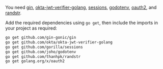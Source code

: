 You need [gin](https://github.com/gin-gonic/gin), [okta-jwt-verifier-golang](https://github.com/okta/okta-jwt-verifier-golang), [sessions](https://github.com/gorilla/sessions), [godotenv](https://github.com/joho/godotenv), [oauth2](https://pkg.go.dev/golang.org/x/oauth2), and [randstr](https://github.com/thanhpk/randstr).

Add the required dependencies using `go get`, then include the imports in your project as required:

```bash
go get github.com/gin-gonic/gin
go get github.com/okta/okta-jwt-verifier-golang
go get github.com/gorilla/sessions
go get github.com/joho/godotenv
go get github.com/thanhpk/randstr
go get golang.org/x/oauth2
```
